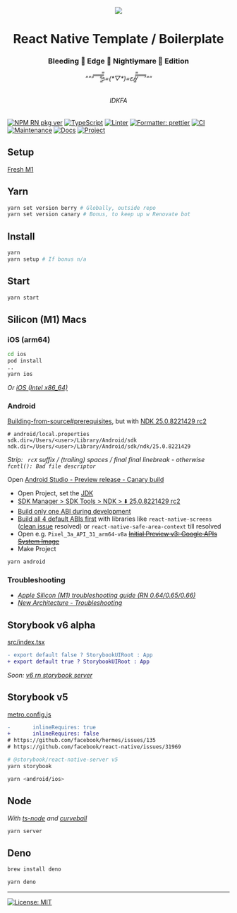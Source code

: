 <p align="center">
  <img src="https://user-images.githubusercontent.com/1881059/159564299-70d98608-6526-4437-ab51-6dc719d541e2.jpg">
</p>

<h1 align="center">React Native Template / Boilerplate</h1>
<h3 align="center">Bleeding 🔪 Edge 🌉 Night<s>ly</s>mare 🌃 Edition</h3>
<h6 align="center">““”̿ ̿ ̿ ̿ ̿’̿’̵͇̿̿з=(*▽*)=ε/̵͇̿̿/̿ ̿ ̿ ̿ ̿’““</h6>
<h6 align="center">IDKFA</h6>

[![NPM RN pkg ver](https://img.shields.io/badge/React%20Native-0.69.0-red.svg)](https://github.com/facebook/react-native/releases)
[![TypeScript](https://img.shields.io/badge/%3C%2F%3E-TypeScript-%230074c1.svg)](#)
[![Linter](https://badges.aleen42.com/src/eslint.svg)](#)
[![Formatter: prettier](https://img.shields.io/badge/Formatter-Prettier-f8bc45.svg)](#)
[![CI](https://github.com/leotm/react-native-template-new-architecture/actions/workflows/main.yml/badge.svg)](https://github.com/leotm/react-native-template-new-architecture/actions/workflows/main.yml)
[![Maintenance](https://img.shields.io/badge/Maintained%3F-yes-green.svg)](https://github.com/leotm/react-native-template-new-architecture/pulse)
[![Docs](https://img.shields.io/badge/Docs%3F-yes-green.svg)](https://github.com/leotm/react-native-template-new-architecture/wiki)
[![Project](https://img.shields.io/badge/Proj%3F-yes-green.svg)](https://github.com/leotm/react-native-template-new-architecture/projects/1)

## Setup

[Fresh M1](https://github.com/leotm/react-native-template-new-architecture/wiki/M1-Setup)

## Yarn

```sh
yarn set version berry # Globally, outside repo
yarn set version canary # Bonus, to keep up w Renovate bot
```

## Install

```sh
yarn
yarn setup # If bonus n/a
```

## Start

```sh
yarn start
```

## Silicon (M1) Macs

### iOS (arm64)

```sh
cd ios
pod install
..
yarn ios
```

_Or [iOS (Intel x86_64)](https://github.com/leotm/react-native-template-new-architecture/wiki/(New)-Architecture#building-for-ios-intel-x86_64-architecture)_

### Android

[Building-from-source#prerequisites](https://github.com/facebook/react-native/wiki/Building-from-source#prerequisites), but with [NDK 25.0.8221429 rc2](https://github.com/reactwg/react-native-releases/discussions/13#discussioncomment-2269256)

```
# android/local.properties
sdk.dir=/Users/<user>/Library/Android/sdk
ndk.dir=/Users/<user>/Library/Android/sdk/ndk/25.0.8221429
```

_Strip: ` rcX` suffix / (trailing) spaces / final final linebreak - otherwise `fcntl(): Bad file descriptor`_

Open [Android Studio - Preview release - Canary build](https://developer.android.com/studio/preview)
- Open Project, set the [JDK](https://github.com/leotm/react-native-template-new-architecture/wiki/Android#jdk)
- [SDK Manager > SDK Tools > NDK > ⬇️ 25.0.8221429 rc2](https://user-images.githubusercontent.com/1881059/158474758-c8c1412c-2f35-4d0d-abc7-6ba18c65827c.png)
- [Build only one ABI during development](https://reactnative.dev/docs/build-speed#build-only-one-abi-during-development-android-only)
- [Build all 4 default ABIs first](https://github.com/leotm/react-native-template-new-architecture/blob/master/android/gradle.properties#L33) with libraries like `react-native-screens` ([clean issue](https://github.com/reactwg/react-native-releases/discussions/13#discussioncomment-2254502) resolved) or `react-native-safe-area-context` till resolved
- Open e.g. `Pixel_3a_API_31_arm64-v8a` <s>[Initial Preview v3: Google APIs System Image](https://github.com/google/android-emulator-m1-preview)</s>
- Make Project
  
```sh
yarn android
```

### Troubleshooting

- _[Apple Silicon (M1) troubleshooting guide (RN 0.64/0.65/0.66)](https://github.com/facebook/react-native/issues/31941)_
- _[New Architecture - Troubleshooting](https://reactnative.dev/docs/next/new-architecture-troubleshooting)_

## Storybook v6 alpha

[src/index.tsx](https://github.com/leotm/react-native-template-new-architecture/blob/master/src/index.tsx#L123)

```diff
- export default false ? StorybookUIRoot : App 
+ export default true ? StorybookUIRoot : App 
```
  
_Soon: [v6 rn storybook server](https://github.com/storybookjs/react-native/projects/2#card-68690945)_

## Storybook v5

[metro.config.js](https://github.com/leotm/react-native-template-new-architecture/blob/master/metro.config.js#L16)
  
```diff
-       inlineRequires: true
+       inlineRequires: false
# https://github.com/facebook/hermes/issues/135
# https://github.com/facebook/react-native/issues/31969
```

```sh
# @storybook/react-native-server v5
yarn storybook
```
  
```sh
yarn <android/ios>
```

## Node

_With [ts-node](https://github.com/TypeStrong/ts-node) and [curveball](https://github.com/curveball)_

```sh
yarn server
```
  
## Deno
  
```sh
brew install deno
```
  
```sh
yarn deno
```

---

[![License: MIT](https://img.shields.io/badge/License-MIT-yellow.svg)](#)
